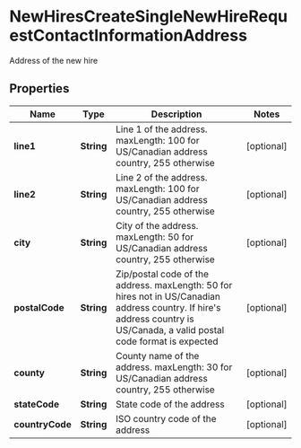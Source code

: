 

# NewHiresCreateSingleNewHireRequestContactInformationAddress

Address of the new hire

## Properties

| Name | Type | Description | Notes |
|------------ | ------------- | ------------- | -------------|
|**line1** | **String** | Line 1 of the address. maxLength: 100 for US/Canadian address country, 255 otherwise |  [optional] |
|**line2** | **String** | Line 2 of the address. maxLength: 100 for US/Canadian address country, 255 otherwise |  [optional] |
|**city** | **String** | City of the address. maxLength: 50 for US/Canadian address country, 255 otherwise |  [optional] |
|**postalCode** | **String** | Zip/postal code of the address. maxLength: 50 for hires not in US/Canadian address country. If hire&#39;s address country is US/Canada, a valid postal code format is expected |  [optional] |
|**county** | **String** | County name of the address. maxLength: 30 for US/Canadian address country, 255 otherwise |  [optional] |
|**stateCode** | **String** | State code of the address |  [optional] |
|**countryCode** | **String** | ISO country code of the address |  [optional] |



